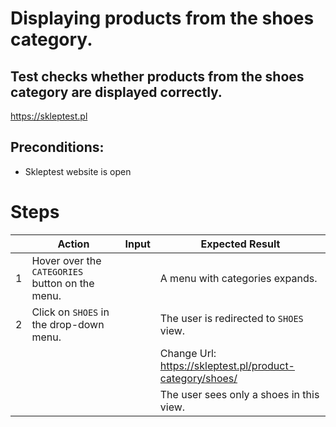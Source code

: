 # Displaying products from the shoes category.

## Test checks whether products from the shoes category are displayed correctly.

https://skleptest.pl

## Preconditions:

* Skleptest website is open

# Steps

|   | Action                                          | Input | Expected Result                                          |
|---|-------------------------------------------------|-------|----------------------------------------------------------|
| 1 | Hover over the `CATEGORIES` button on the menu. |       | A menu with categories expands.                          |
| 2 | Click on `SHOES` in the drop-down menu.         |       | The user is redirected to `SHOES` view.                  |
|   |                                                 |       | Change Url: https://skleptest.pl/product-category/shoes/ | 
|   |                                                 |       | The user sees only a shoes in this view.                 |